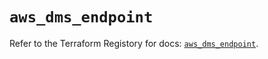 # `aws_dms_endpoint`

Refer to the Terraform Registory for docs: [`aws_dms_endpoint`](https://registry.terraform.io/providers/hashicorp/aws/4.65.0/docs/resources/dms_endpoint).
